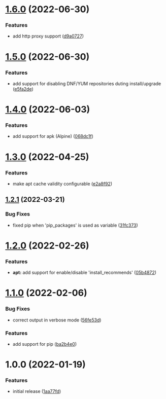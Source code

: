 # [1.6.0](https://github.com/de-it-krachten/ansible-role-package/compare/v1.5.0...v1.6.0) (2022-06-30)


### Features

* add http proxy support ([d9a0727](https://github.com/de-it-krachten/ansible-role-package/commit/d9a07275864525e24a4894346e154a5749eaaa0c))

# [1.5.0](https://github.com/de-it-krachten/ansible-role-package/compare/v1.4.0...v1.5.0) (2022-06-30)


### Features

* add support for disabling DNF/YUM repositories duting install/upgrade ([e5fa2de](https://github.com/de-it-krachten/ansible-role-package/commit/e5fa2de84d655130203ea3fcbc01e343bd5ee5d0))

# [1.4.0](https://github.com/de-it-krachten/ansible-role-package/compare/v1.3.0...v1.4.0) (2022-06-03)


### Features

* add support for apk (Alpine) ([068dc1f](https://github.com/de-it-krachten/ansible-role-package/commit/068dc1fd7290ab1547f849fe3a40c80878675151))

# [1.3.0](https://github.com/de-it-krachten/ansible-role-package/compare/v1.2.1...v1.3.0) (2022-04-25)


### Features

* make apt cache validity configurable ([e2a8f92](https://github.com/de-it-krachten/ansible-role-package/commit/e2a8f92a7bb510e9749f1b1276f718882da41c10))

## [1.2.1](https://github.com/de-it-krachten/ansible-role-package/compare/v1.2.0...v1.2.1) (2022-03-21)


### Bug Fixes

* fixed pip when 'pip_packages' is used as variable ([31fc373](https://github.com/de-it-krachten/ansible-role-package/commit/31fc373340ac5282eea5da2cea4715be67d75d34))

# [1.2.0](https://github.com/de-it-krachten/ansible-role-package/compare/v1.1.0...v1.2.0) (2022-02-26)


### Features

* **apt:** add support for enable/disable 'install_recommends' ([05b4872](https://github.com/de-it-krachten/ansible-role-package/commit/05b4872587b3adba1ca5b84a50ab9066c8b50e9e))

# [1.1.0](https://github.com/de-it-krachten/ansible-role-package/compare/v1.0.0...v1.1.0) (2022-02-06)


### Bug Fixes

* correct output in verbose mode ([56fe53d](https://github.com/de-it-krachten/ansible-role-package/commit/56fe53d58ba82e19fc0eaf2e1852cac0e837ed89))


### Features

* add support for pip ([ba2b4e0](https://github.com/de-it-krachten/ansible-role-package/commit/ba2b4e07de6a5cfc4e433efbbb5717c701fee54b))

# 1.0.0 (2022-01-19)


### Features

* initial release ([1aa77fd](https://github.com/de-it-krachten/ansible-role-package/commit/1aa77fda7d78c521a94276a1703f3cf8df71cec2))
